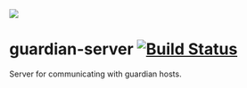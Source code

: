 <img src='https://d.pr/SLO9Sg/3123P4IP+' />

# guardian-server [![Build Status](https://travis-ci.org/kochie/guardian-server.svg?branch=master)](https://travis-ci.org/kochie/guardian-server)
Server for communicating with guardian hosts.

